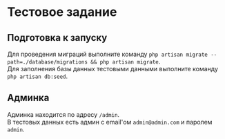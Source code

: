 # Тестовое задание
## Подготовка к запуску
Для проведения миграций выполните команду `php artisan migrate --path=./database/migrations && php artisan migrate`.  
Для заполнения базы данных тестовыми данными выполните команду `php artisan db:seed`.
## Админка
Админка находится по адресу `/admin`.  
В тестовых данных есть админ с email'ом `admin@admin.com` и паролем `admin`.